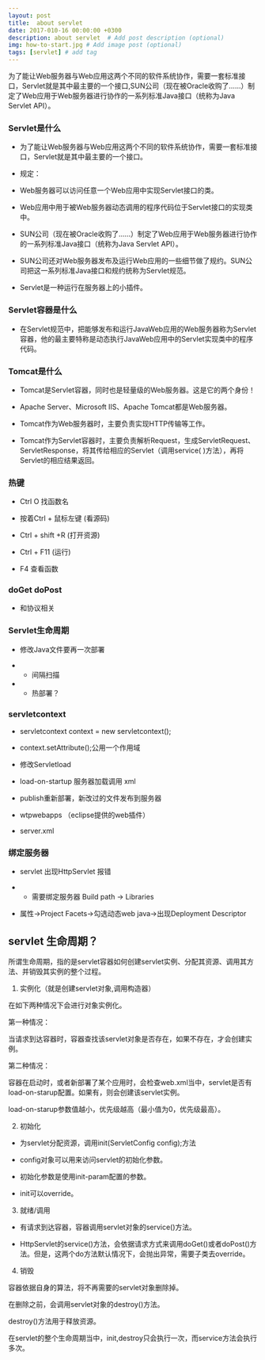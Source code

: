 ```yaml
---
layout: post
title:  about servlet
date: 2017-010-16 00:00:00 +0300
description: about servlet  # Add post description (optional)
img: how-to-start.jpg # Add image post (optional)
tags: [servlet] # add tag
---
```


为了能让Web服务器与Web应用这两个不同的软件系统协作，需要一套标准接口，Servlet就是其中最主要的一个接口,SUN公司（现在被Oracle收购了……）制定了Web应用于Web服务器进行协作的一系列标准Java接口（统称为Java Servlet API）。

### Servlet是什么

- 为了能让Web服务器与Web应用这两个不同的软件系统协作，需要一套标准接口，Servlet就是其中最主要的一个接口。

- 规定：

 - Web服务器可以访问任意一个Web应用中实现Servlet接口的类。

 - Web应用中用于被Web服务器动态调用的程序代码位于Servlet接口的实现类中。

 - SUN公司（现在被Oracle收购了……）制定了Web应用于Web服务器进行协作的一系列标准Java接口（统称为Java Servlet API）。

 - SUN公司还对Web服务器发布及运行Web应用的一些细节做了规约。SUN公司把这一系列标准Java接口和规约统称为Servlet规范。

 - Servlet是一种运行在服务器上的小插件。

### Servlet容器是什么

- 在Servlet规范中，把能够发布和运行JavaWeb应用的Web服务器称为Servlet容器，他的最主要特称是动态执行JavaWeb应用中的Servlet实现类中的程序代码。

### Tomcat是什么

- Tomcat是Servlet容器，同时也是轻量级的Web服务器。这是它的两个身份！

- Apache Server、Microsoft IIS、Apache Tomcat都是Web服务器。

- Tomcat作为Web服务器时，主要负责实现HTTP传输等工作。

- Tomcat作为Servlet容器时，主要负责解析Request，生成ServletRequest、ServletResponse，将其传给相应的Servlet（调用service( )方法），再将Servlet的相应结果返回。

### 热键

- Ctrl O 找函数名

- 按着Ctrl + 鼠标左键 (看源码)

- Ctrl + shift +R (打开资源)

- Ctrl + F11 (运行)

- F4 查看函数

### doGet doPost 

- 和协议相关

### Servlet生命周期

- 修改Java文件要再一次部署

 - - 间隔扫描
 - - 热部署？


### servletcontext
- servletcontext context = new servletcontext();
- context.setAttribute();公用一个作用域
	

- 修改Servletload


- load-on-startup 服务器加载调用 xml

- publish重新部署，新改过的文件发布到服务器

- wtpwebapps （eclipse提供的web插件）

- server.xml

### 绑定服务器

- servlet 出现HttpServlet 报错

 - - 需要绑定服务器  Build path -> Libraries 

- 属性->Project Facets->勾选动态web java->出现Deployment Descriptor 

## servlet 生命周期？

 所谓生命周期，指的是servlet容器如何创建servlet实例、分配其资源、调用其方法、并销毁其实例的整个过程。

 1.  实例化（就是创建servlet对象,调用构造器）

 在如下两种情况下会进行对象实例化。

  第一种情况：

当请求到达容器时，容器查找该servlet对象是否存在，如果不存在，才会创建实例。

第二种情况：

容器在启动时，或者新部署了某个应用时，会检查web.xml当中，servlet是否有 load-on-starup配置。如果有，则会创建该servlet实例。

load-on-starup参数值越小，优先级越高（最小值为0，优先级最高）。

 2.  初始化

- 为servlet分配资源，调用init(ServletConfig config);方法

- config对象可以用来访问servlet的初始化参数。

- 初始化参数是使用init-param配置的参数。

- init可以override。

 3.  就绪/调用

- 有请求到达容器，容器调用servlet对象的service()方法。

- HttpServlet的service()方法，会依据请求方式来调用doGet()或者doPost()方法。但是，这两个do方法默认情况下，会抛出异常，需要子类去override。

 4.  销毁

容器依据自身的算法，将不再需要的servlet对象删除掉。

在删除之前，会调用servlet对象的destroy()方法。

destroy()方法用于释放资源。

在servlet的整个生命周期当中，init,destroy只会执行一次，而service方法会执行多次。



